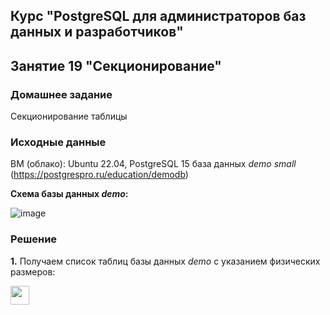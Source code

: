 ## Курс "PostgreSQL для администраторов баз данных и разработчиков"

## Занятие 19 "Секционирование"

### Домашнее задание
Секционирование таблицы

### Исходные данные
ВМ (облако): Ubuntu 22.04, PostgreSQL 15
база данных _demo small_ (https://postgrespro.ru/education/demodb)  

**Схема базы данных _demo_:**

![image](https://github.com/KstatyStudio/OTUS_PostgreSQL/assets/157008688/3d6c1854-bb3b-47b4-a2f6-16bc6d971650)
  
### Решение  

**1.** Получаем список таблиц базы данных _demo_ с указанием физических размеров:  



<code><img height="30" src="https://cdn.jsdelivr.net/npm/simple-icons@3.13.0/icons/postgresql.svg"></code>
